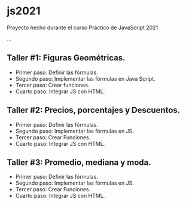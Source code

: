 # js2021
Proyecto hecho durante el curso Práctico de JavaScript 2021

...

## Taller #1: Figuras Geométricas.

- Primer paso: Definir las fórmulas.
- Segundo paso: Implementar las fórmulas en Java Script.
- Tercer paso: Crear funciones.
- Cuarto paso: Integrar JS con HTML.

## Taller #2: Precios, porcentajes y Descuentos.

- Primer paso: Definir las fórmulas.
- Segundo paso: Implementar las fórmulas en JS.
- Tercer paso: Crear Funciones.
- Cuarto paso: Integrar JS con HTML.

## Taller #3: Promedio, mediana y moda.
- Primer paso: Definir las fórmulas.
- Segundo paso: Implementar las fórmulas en JS.
- Tercer paso: Crear Funciones.
- Cuarto paso: Integrar JS con HTML.

